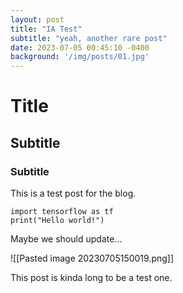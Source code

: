 ```yaml
---
layout: post
title: "IA Test"
subtitle: "yeah, another rare post"
date: 2023-07-05 00:45:10 -0400
background: '/img/posts/01.jpg'
---
```


# Title
## Subtitle

### Subtitle

This is a test post for the blog.

```
import tensorflow as tf
print("Hello world!")
```

Maybe we should update...

![[Pasted image 20230705150019.png]]

This post is kinda long to be a test one.
